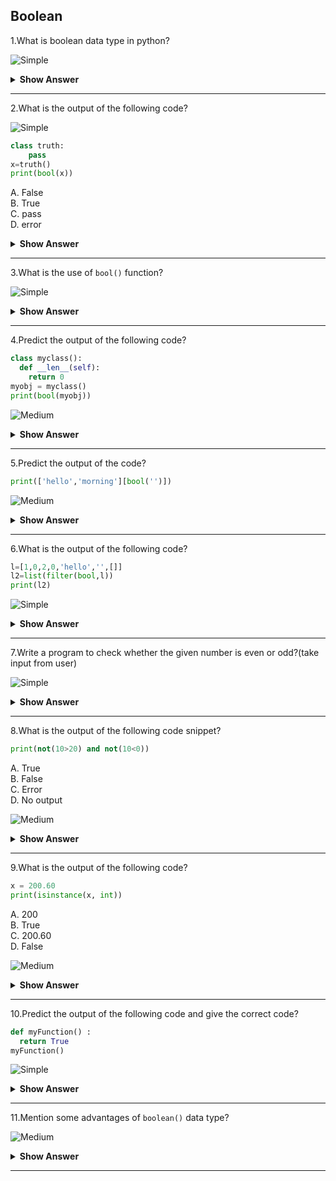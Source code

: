 ## Boolean

1.What is boolean data type in python?

![Simple](https://github.com/revaturelabs/interviewquestions/blob/dev/ComplexityTags/simple%20(2).svg)

<details><summary> <b>Show Answer</b> </summary>
  
> The Python Boolean type is one of Python's built-in data types.  Boolean is a primitive data type that takes either `true` or `false` values. So anything that returns the value `true` or `false` can be considered as a boolean example. Checking some conditions such as `a==b` or `a<b` or `a>b` can be considered as boolean examples.
  
</details>

---
  
2.What is the output of the following code?
  
![Simple](https://github.com/revaturelabs/interviewquestions/blob/dev/ComplexityTags/simple%20(2).svg)

```python  
class truth:
    pass
x=truth()
print(bool(x))
```
  
A. False    
B. True    
C. pass    
D. error    

<details><summary> <b>Show Answer</b> </summary>
  
> Option B. True
  
<details><summary> <b>Explanation</b> </summary>
  
> If the truth method is not defined,the object is considered true.Hence the output of the code is true.
  
  </details>
  </details>

---
  
3.What is the use of `bool()` function?
  
![Simple](https://github.com/revaturelabs/interviewquestions/blob/dev/ComplexityTags/simple%20(2).svg)

<details><summary> <b>Show Answer</b> </summary>
 <blockquote>
  
> Python `bool()` function is used to return or convert a value to a Boolean value that is `True` or `False`, using the standard truth testing procedure. 

**Syntax**: 

`bool([x])`
   
- These are the few cases, in which Python’s `bool()` method returns `false`.Except these all other values return `True`. 

 - If a False value is passed it will print false.
 - If None is passed it will print false.
 - If an empty sequence is passed, such as (), [], ”, etc
 - If Zero is passed in any numeric type, such as 0, 0.0 etc
 - If an empty mapping is passed, such as {}.
 - If Objects of Classes having `__bool__()` or `__len()__` method, returning `0` or `False`
  
  </blockquote>
   </details>

---
  
4.Predict the output of the following code?

```python  
class myclass():
  def __len__(self):
    return 0
myobj = myclass()
print(bool(myobj))
```

![Medium](https://github.com/revaturelabs/interviewquestions/blob/dev/ComplexityTags/Medium%20(2).svg)  
  
<details><summary> <b>Show Answer</b> </summary>
  
> False
  
<details><summary> <b>Explanation</b> </summary>
  
> One more value, or object in this case, evaluates to False, and that is if you have an object that is made from a class with a __len__ function that returns 0 or False.
  
  </details>
  </details>
 
---
  
5.Predict the output of the code?

```python  
print(['hello','morning'][bool('')])
```

![Medium](https://github.com/revaturelabs/interviewquestions/blob/dev/ComplexityTags/Medium%20(2).svg)  
  
<details><summary> <b>Show Answer</b> </summary>
  
> hello
  
<details><summary> <b>Explanation</b> </summary>
  
> The line of code shown above can be simplified to state that 'hello' should be printed if the argument passed to the boolean function amounts to zero, else 'morning' will be printed.
  
  </details>
  </details>

---
6.What is the output of the following code?
  
```python  
l=[1,0,2,0,'hello','',[]]
l2=list(filter(bool,l))
print(l2)
```
  
  ![Simple](https://github.com/revaturelabs/interviewquestions/blob/dev/ComplexityTags/simple%20(2).svg)
  
<details><summary> <b>Show Answer</b> </summary>
   
> [1,2,'hello']
  
<details><summary> <b>Explanation</b> </summary>
  
> The code shown above `returns` a new list containing only those elements of the list l which do not amount to zero.Then the output is:[1,2,'hello']
  
  </details>
  </details>

---
  
7.Write a program to check whether the given number is even or odd?(take input from user)
  
![Simple](https://github.com/revaturelabs/interviewquestions/blob/dev/ComplexityTags/simple%20(2).svg)

<details><summary> <b>Show Answer</b> </summary>
  
```python  
n=int(input())
if(n%2==0):
    print("even number")
else:
    print("odd number")
```
  
<details><summary> <b>Explanation</b> </summary>
  
> If the given number(user input) is divisible by 2 it will print the given number is even number. if it's not it will print the given number is odd.
  
  </details>
  </details>

---
  
8.What is the output of the following code snippet?
  
```python  
print(not(10>20) and not(10<0))
```                                
A. True    
B. False   
C. Error    
D. No output    
                                
![Medium](https://github.com/revaturelabs/interviewquestions/blob/dev/ComplexityTags/Medium%20(2).svg)                                

<details><summary> <b>Show Answer</b> </summary>
  
> Option A.True
  
<details><summary> <b>Explanation</b> </summary>
  
> The expression not(10>20) returns False.The expression not(10<0) returns False.The and operation between false and false returns True.Hence the output is True.

  </details>
  </details>

---
  
9.What is the output of the following code?
  
```python  
x = 200.60
print(isinstance(x, int))
```
  
A. 200    
B. True   
C. 200.60    
D. False    
  
![Medium](https://github.com/revaturelabs/interviewquestions/blob/dev/ComplexityTags/Medium%20(2).svg)

<details><summary> <b>Show Answer</b> </summary>
  
> Option D.False
  
  </details>

---
  
10.Predict the output of the following code and give the correct code?
  
```python  
def myFunction() :
  return True
myFunction()
```
  
  ![Simple](https://github.com/revaturelabs/interviewquestions/blob/dev/ComplexityTags/simple%20(2).svg)
  
<details><summary> <b>Show Answer</b> </summary>
  
```python
def myFunction() :
  return True
print(myFunction())
```
  
**Output**:
 
> True
  
</details>
 
---
  
11.Mention some advantages of `boolean()` data type?
  
![Medium](https://github.com/revaturelabs/interviewquestions/blob/dev/ComplexityTags/Medium%20(2).svg)
  
<details><summary> <b>Show Answer</b> </summary>
  <blockquote>
  
i) A `boolean` can be set to one of only two predefined values, which maps perfectly to what it is used for. You could use an integer as a boolean, but there are many more than two possible integer values. So you'd have to define which integer values should be considered `true` and which should be considered `false`.
  
ii) Advantage of the boolean retrieval model It is easy to implement.   
  
iii) It is easy to understand why the document is retrieved or not. Users can determine whether the query is too specific or too broad.    

    </blockquote>
  </details>  

 ---
